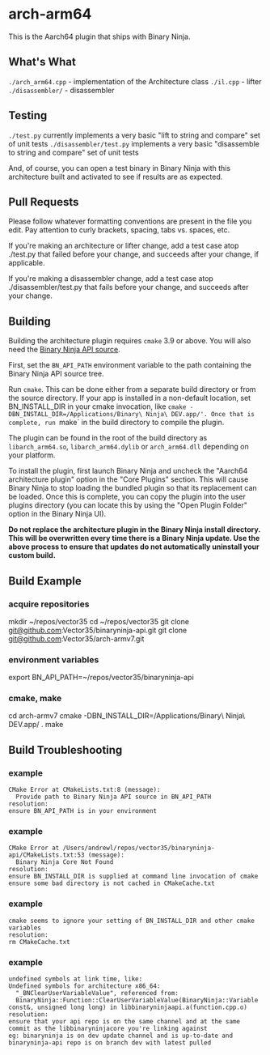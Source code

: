 # arch-arm64
This is the Aarch64 plugin that ships with Binary Ninja.

## What's What

`./arch_arm64.cpp` - implementation of the Architecture class
`./il.cpp` - lifter
`./disassembler/` - disassembler

## Testing

`./test.py` currently implements a very basic "lift to string and compare" set of unit tests
`./disassembler/test.py` implements a very basic "disassemble to string and compare" set of unit tests

And, of course, you can open a test binary in Binary Ninja with this architecture built and activated to see if results are as expected.

## Pull Requests

Please follow whatever formatting conventions are present in the file you edit. Pay attention to curly brackets, spacing, tabs vs. spaces, etc.

If you're making an architecture or lifter change, add a test case atop ./test.py that failed before your change, and succeeds after your change, if applicable.

If you're making a disassembler change, add a test case atop ./disassembler/test.py that fails before your change, and succeeds after your change.

## Building

Building the architecture plugin requires `cmake` 3.9 or above. You will also need the
[Binary Ninja API source](https://github.com/Vector35/binaryninja-api).

First, set the `BN_API_PATH` environment variable to the path containing the
Binary Ninja API source tree.

Run `cmake`. This can be done either from a separate build directory or from the source
directory. If your app is installed in a non-default location, set BN_INSTALL_DIR in your
cmake invocation, like `cmake -DBN_INSTALL_DIR=/Applications/Binary\ Ninja\ DEV.app/'.
Once that is complete, run `make` in the build directory to compile the plugin.

The plugin can be found in the root of the build directory as `libarch_arm64.so`,
`libarch_arm64.dylib` or `arch_arm64.dll` depending on your platform.

To install the plugin, first launch Binary Ninja and uncheck the "Aarch64 architecture plugin"
option in the "Core Plugins" section. This will cause Binary Ninja to stop loading the
bundled plugin so that its replacement can be loaded. Once this is complete, you can copy
the plugin into the user plugins directory (you can locate this by using the "Open Plugin Folder"
option in the Binary Ninja UI).

**Do not replace the architecture plugin in the Binary Ninja install directory. This will
be overwritten every time there is a Binary Ninja update. Use the above process to ensure that
updates do not automatically uninstall your custom build.**

## Build Example

### acquire repositories

mkdir ~/repos/vector35
cd ~/repos/vector35
git clone git@github.com:Vector35/binaryninja-api.git
git clone git@github.com:Vector35/arch-armv7.git

### environment variables

export BN_API_PATH=~/repos/vector35/binaryninja-api

### cmake, make

cd arch-armv7
cmake -DBN_INSTALL_DIR=/Applications/Binary\ Ninja\ DEV.app/ .
make

## Build Troubleshooting

### example

    CMake Error at CMakeLists.txt:8 (message):
      Provide path to Binary Ninja API source in BN_API_PATH
    resolution:
    ensure BN_API_PATH is in your environment

### example

    CMake Error at /Users/andrewl/repos/vector35/binaryninja-api/CMakeLists.txt:53 (message):
      Binary Ninja Core Not Found
    resolution:
    ensure BN_INSTALL_DIR is supplied at command line invocation of cmake
    ensure some bad directory is not cached in CMakeCache.txt

### example

    cmake seems to ignore your setting of BN_INSTALL_DIR and other cmake variables
    resolution:
    rm CMakeCache.txt

### example

    undefined symbols at link time, like:
    Undefined symbols for architecture x86_64:
      "_BNClearUserVariableValue", referenced from:
      BinaryNinja::Function::ClearUserVariableValue(BinaryNinja::Variable const&, unsigned long long) in libbinaryninjaapi.a(function.cpp.o)
    resolution:
    ensure that your api repo is on the same channel and at the same commit as the libbinaryninjacore you're linking against
    eg: binaryninja is on dev update channel and is up-to-date and binaryninja-api repo is on branch dev with latest pulled

